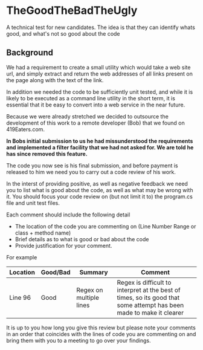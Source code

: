 # TheGoodTheBadTheUgly
A technical test for new candidates. The idea is that they can identify whats good, and what's not so good about the code

## Background
We had a requirement to create a small utility which would take a web site url, and simply extract and return the web addresses of all links present on the page along with the text of the link. 

In addition we needed the code to be sufficiently unit tested, and while it is likely to be executed as a command line utility in the short term, it is essential that it be easy to convert into a web service in the near future.

Because we were already stretched we decided to outsource the development of this work to a remote developer (Bob) that we found on 419Eaters.com. 

**In Bobs initial submission to us he had missunderstood the requirements and implemented a filter facility that we had not asked for. We are told he has since removed this feature.**

The code you now see is his final submission, and before payment is released to him we need you to carry out a code review of his work.

In the interst of providing positive, as well as negative feedback we need you to list what is good about the code, as well as what may be wrong with it. You should focus your code review on (but not limit it to) the program.cs file and unit test files.

Each comment should include the following detail
* The location of the code you are commenting on (Line Number Range or class + method name)
* Brief details as to what is good or bad about the code
* Provide justification for your comment.

For example

Location | Good/Bad | Summary | Comment
------------ | ------------- | ------------- | -------------
Line 96 | Good | Regex on multiple lines | Regex is difficult to interpret at the best of times, so its good that some attempt has been made to make it clearer

It is up to you how long you give this review but please note your comments in an order that coincides with the lines of code you are commenting on and bring them with you to a meeting to go over your findings.
